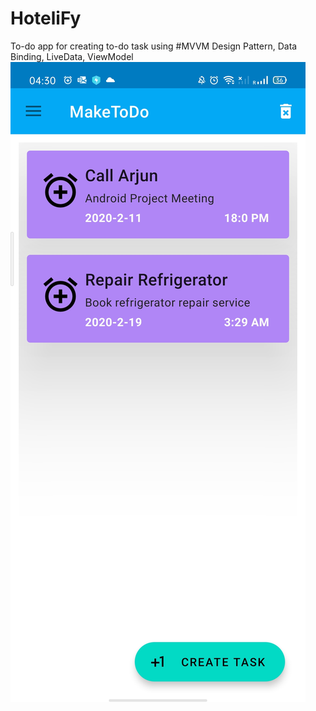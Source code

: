 # HoteliFy
To-do app for creating to-do task using #MVVM Design Pattern, Data Binding, LiveData, ViewModel
![](images/home.jpg)

